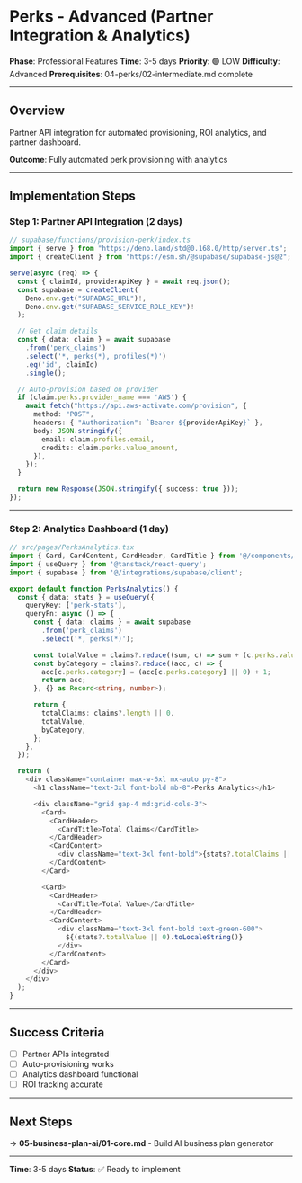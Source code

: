 # Perks - Advanced (Partner Integration & Analytics)

**Phase**: Professional Features
**Time**: 3-5 days
**Priority**: 🟢 LOW
**Difficulty**: Advanced
**Prerequisites**: 04-perks/02-intermediate.md complete

---

## Overview

Partner API integration for automated provisioning, ROI analytics, and partner dashboard.

**Outcome**: Fully automated perk provisioning with analytics

---

## Implementation Steps

### Step 1: Partner API Integration (2 days)

```typescript
// supabase/functions/provision-perk/index.ts
import { serve } from "https://deno.land/std@0.168.0/http/server.ts";
import { createClient } from "https://esm.sh/@supabase/supabase-js@2";

serve(async (req) => {
  const { claimId, providerApiKey } = await req.json();
  const supabase = createClient(
    Deno.env.get("SUPABASE_URL")!,
    Deno.env.get("SUPABASE_SERVICE_ROLE_KEY")!
  );

  // Get claim details
  const { data: claim } = await supabase
    .from('perk_claims')
    .select('*, perks(*), profiles(*)')
    .eq('id', claimId)
    .single();

  // Auto-provision based on provider
  if (claim.perks.provider_name === 'AWS') {
    await fetch("https://api.aws-activate.com/provision", {
      method: "POST",
      headers: { "Authorization": `Bearer ${providerApiKey}` },
      body: JSON.stringify({
        email: claim.profiles.email,
        credits: claim.perks.value_amount,
      }),
    });
  }

  return new Response(JSON.stringify({ success: true }));
});
```

---

### Step 2: Analytics Dashboard (1 day)

```typescript
// src/pages/PerksAnalytics.tsx
import { Card, CardContent, CardHeader, CardTitle } from '@/components/ui/card';
import { useQuery } from '@tanstack/react-query';
import { supabase } from '@/integrations/supabase/client';

export default function PerksAnalytics() {
  const { data: stats } = useQuery({
    queryKey: ['perk-stats'],
    queryFn: async () => {
      const { data: claims } = await supabase
        .from('perk_claims')
        .select('*, perks(*)');

      const totalValue = claims?.reduce((sum, c) => sum + (c.perks.value_amount || 0), 0);
      const byCategory = claims?.reduce((acc, c) => {
        acc[c.perks.category] = (acc[c.perks.category] || 0) + 1;
        return acc;
      }, {} as Record<string, number>);

      return {
        totalClaims: claims?.length || 0,
        totalValue,
        byCategory,
      };
    },
  });

  return (
    <div className="container max-w-6xl mx-auto py-8">
      <h1 className="text-3xl font-bold mb-8">Perks Analytics</h1>

      <div className="grid gap-4 md:grid-cols-3">
        <Card>
          <CardHeader>
            <CardTitle>Total Claims</CardTitle>
          </CardHeader>
          <CardContent>
            <div className="text-3xl font-bold">{stats?.totalClaims || 0}</div>
          </CardContent>
        </Card>

        <Card>
          <CardHeader>
            <CardTitle>Total Value</CardTitle>
          </CardHeader>
          <CardContent>
            <div className="text-3xl font-bold text-green-600">
              ${(stats?.totalValue || 0).toLocaleString()}
            </div>
          </CardContent>
        </Card>
      </div>
    </div>
  );
}
```

---

## Success Criteria

- [ ] Partner APIs integrated
- [ ] Auto-provisioning works
- [ ] Analytics dashboard functional
- [ ] ROI tracking accurate

---

## Next Steps

→ **05-business-plan-ai/01-core.md** - Build AI business plan generator

---

**Time**: 3-5 days
**Status**: ✅ Ready to implement

